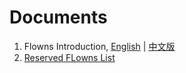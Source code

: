 # Documents

1. Flowns Introduction, [English](https://hackmd.io/@flowns/intro) | [中文版](https://hackmd.io/@flowns/intro-zh)
2. [Reserved FLowns List](./Reserved_Flowns_List.md)

